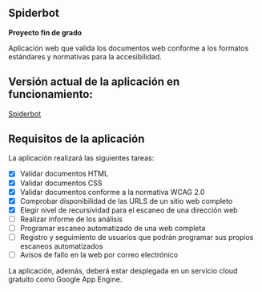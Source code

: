 Spiderbot
----------------------------------

**Proyecto fin de grado**

Aplicación web que valida los documentos web conforme a los formatos estándares y normativas para la accesibilidad.

## Versión actual de la aplicación en funcionamiento:

[Spiderbot](http://spiderbot-ugr.appspot.com/)


## Requisitos de la aplicación

La aplicación realizará las siguientes tareas:

* [X] Validar documentos HTML
* [X] Validar documentos CSS
* [X] Validar documentos conforme a la normativa WCAG 2.0
* [X] Comprobar disponibilidad de las URLS de un sitio web completo
* [X] Elegir nivel de recursividad para el escaneo de una dirección web
* [ ] Realizar informe de los análisis
* [ ] Programar escaneo automatizado de una web completa
* [ ] Registro y seguimiento de usuarios que podrán programar sus propios escaneos automatizados
* [ ] Avisos de fallo en la web por correo electrónico

La aplicación, además, deberá estar desplegada en un servicio cloud gratuito como Google App Engine.
